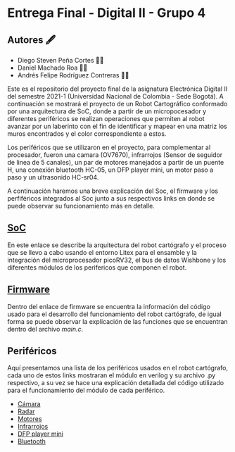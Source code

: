 # Entrega Final - Digital II - Grupo 4
## Autores :fountain_pen:
- Diego Steven Peña Cortes :mechanic:
- Daniel Machado Roa :technologist:
- Andrés Felipe Rodríguez Contreras :office_worker:

Este es el repositorio del proyecto final de la asignatura Electrónica Digital II del semestre 2021-1 (Universidad Nacional de Colombia - Sede Bogotá). A continuación se mostrará el proyecto de un Robot Cartográfico conformado por una arquitectura de SoC, donde a partir de un micropocesador y diferentes periféricos se realizan operaciones que permiten al robot avanzar por un laberinto con el fin de identificar y mapear en una matriz los muros encontrados y el color correspondiente a estos. 

Los periféricos que se utilizaron en el proyecto, para complementar al procesador, fueron una camara (OV7670), infrarrojos (Sensor de seguidor de linea de 5 canales), un par de motores manejados a partir de un puente H, una conexión bluetooth HC-05, un DFP player mini, un motor paso a paso y un ultrasonido HC-sr04.

A continuación haremos una breve explicación del Soc, el firmware y los perfiféricos integrados al Soc junto a sus respectivos links en donde se puede observar su funcionamiento más en detalle.

## [SoC](w07_entrega-_final-grupo14/Camara.md )

En este enlace se describe la arquitectura del robot cartógrafo y el proceso que se llevo a cabo usando el entorno Litex para el ensamble y la integración del microprocesador picoRV32, el bus de datos Wishbone y los diferentes módulos de los perifericos que componen el robot. 

## [Firmware](w07_entrega-_final-grupo14/Camara.md )
Dentro del enlace de firmware se encuentra la información del código usado para el desarrollo del funcionamiento del robot cartógrafo, de igual forma se puede observar la explicación de las funciones que se encuentran dentro del archivo *main.c*.

## Periféricos 
Aquí presentamos una lista de los periféricos usados en el robot cartógrafo, cada uno de estos links mostraran el módulo en verilog y su archivo .py respectivo, a su vez se hace una explicación detallada del código utilizado para el funcionamiento del módulo de cada periférico.
- [Cámara](w07_entrega-_final-grupo14/Camara.md )
- [Radar](w07_entrega-_final-grupo14/Camara.md )
- [Motores](w07_entrega-_final-grupo14/Camara.md )
- [Infrarrojos](w07_entrega-_final-grupo14/Camara.md )
- [DFP player mini](w07_entrega-_final-grupo14/Camara.md )
- [Bluetooth](w07_entrega-_final-grupo14/Camara.md )

